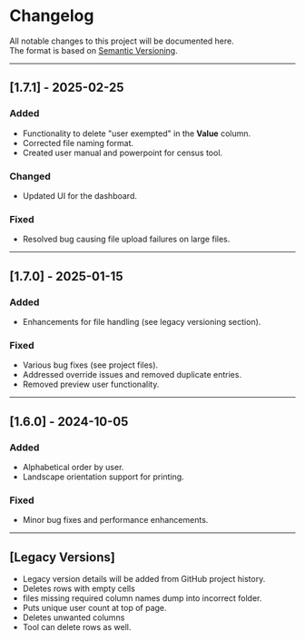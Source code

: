 # Changelog

All notable changes to this project will be documented here.  
The format is based on [Semantic Versioning](https://semver.org/).

---

## [1.7.1] - 2025-02-25
### Added
- Functionality to delete "user exempted" in the **Value** column.
- Corrected file naming format.
- Created user manual and powerpoint for census tool.

### Changed
- Updated UI for the dashboard.

### Fixed
- Resolved bug causing file upload failures on large files.

---

## [1.7.0] - 2025-01-15
### Added
- Enhancements for file handling (see legacy versioning section).

### Fixed
- Various bug fixes (see project files).
- Addressed override issues and removed duplicate entries.
- Removed preview user functionality.

---

## [1.6.0] - 2024-10-05
### Added
- Alphabetical order by user.
- Landscape orientation support for printing.

### Fixed
- Minor bug fixes and performance enhancements.

---

## [Legacy Versions]
- Legacy version details will be added from GitHub project history.
- Deletes rows with empty cells
- files missing required column names dump into incorrect folder.
- Puts unique user count at top of page.
- Deletes unwanted columns
- Tool can delete rows as well.
  
